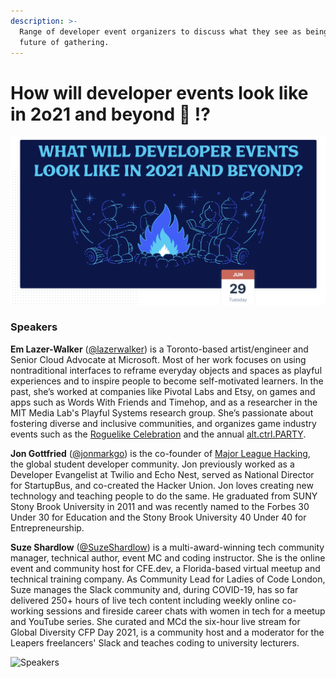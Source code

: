 ```yaml
---
description: >-
  Range of developer event organizers to discuss what they see as being the
  future of gathering.
---
```


# How will developer events look like in 2o21 and beyond 🤔 ⁉️

![](../.gitbook/assets/screenshot-2021-06-30-at-10.10.14-pm.png)

### Speakers

**Em Lazer-Walker** \([@lazerwalker](https://twitter.com/lazerwalker)\) is a Toronto-based artist/engineer and Senior Cloud Advocate at Microsoft. Most of her work focuses on using nontraditional interfaces to reframe everyday objects and spaces as playful experiences and to inspire people to become self-motivated learners. In the past, she’s worked at companies like Pivotal Labs and Etsy, on games and apps such as Words With Friends and Timehop, and as a researcher in the MIT Media Lab's Playful Systems research group. She’s passionate about fostering diverse and inclusive communities, and organizes game industry events such as the [Roguelike Celebration](https://roguelike.club/) and the annual [alt.ctrl.PARTY](https://alt.ctrl.party/).

​**Jon Gottfried** \([@jonmarkgo](https://twitter.com/jonmarkgo)\) is the co-founder of [Major League Hacking](https://mlh.io/), the global student developer community. Jon previously worked as a Developer Evangelist at Twilio and Echo Nest, served as National Director for StartupBus, and co-created the Hacker Union. Jon loves creating new technology and teaching people to do the same. He graduated from SUNY Stony Brook University in 2011 and was recently named to the Forbes 30 Under 30 for Education and the Stony Brook University 40 Under 40 for Entrepreneurship.

​**Suze Shardlow** \([@SuzeShardlow](https://twitter.com/SuzeShardlow)\) is a multi-award-winning tech community manager, technical author, event MC and coding instructor. She is the online event and community host for CFE.dev, a Florida-based virtual meetup and technical training company. As Community Lead for Ladies of Code London, Suze manages the Slack community and, during COVID-19, has so far delivered 250+ hours of live tech content including weekly online co-working sessions and fireside career chats with women in tech for a meetup and YouTube series. She curated and MCd the six-hour live stream for Global Diversity CFP Day 2021, is a community host and a moderator for the Leapers freelancers' Slack and teaches coding to university lecturers.

![Speakers](../.gitbook/assets/screenshot-2021-06-30-at-10.48.23-pm.png)

